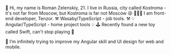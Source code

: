 👋 Hi, my name is Roman Zelenskiy, 21. I live in Russia, city called Kostroma - it's not far from Moscow, but Kostroma is far not Moscow 😝
👨🏻‍💻 I am front-end developer, Tenzor.
        ⚒️ Wasaby/TypeScript - job tools. ⚒️
        💡 Angular/TypeScript - home project tools 💡
        🕹 Recently found a new toy called Swift, can't stop playing 😬
        
🌱 I’m infinitely trying to improve my Angular skill and UI design for web and mobile. 
